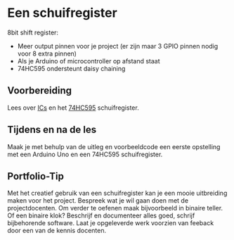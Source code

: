 # Een schuifregister

 8bit shift register:
 - Meer output pinnen voor je project (er zijn maar 3 GPIO pinnen nodig voor 8 extra pinnen)
 - Als je Arduino of microcontroller op afstand staat
 - 74HC595 ondersteunt daisy chaining  

## Voorbereiding

Lees over [ICs](../../hardware-interfacing/elektronische-componenten/ic/README.md) en het [74HC595](../../hardware-interfacing/elektronische-componenten/ic/74HC595/README.md) schuifregister.

## Tijdens en na de les

Maak je met behulp van de uitleg en voorbeeldcode een eerste opstelling met een Arduino Uno en een 74HC595 schuifregister.

## Portfolio-Tip

Met het creatief gebruik van een schuifregister kan je een mooie uitbreiding maken voor het project. Bespreek wat je wil gaan doen met de projectdocenten. Om verder te oefenen maak bijvoorbeeld in binaire teller. Of een binaire klok? Beschrijf en documenteer alles goed, schrijf bijbehorende software. Laat je opgeleverde werk voorzien van feeback door een van de kennis docenten. 
